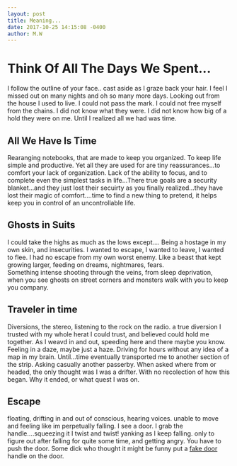 ```yaml
---
layout: post
title: Meaning...
date: 2017-10-25 14:15:08 -0400
author: M.W
---
```

# Think Of All The Days We Spent...

I follow the outline of your face..
cast aside as I graze back your hair.
I feel I missed out on many nights and oh so many more days.
Looking out from the house I used to live.
I could not pass the mark.
I could not free myself from the chains.
I did not know what they were.
I did not know how big of a hold they were on me.
Until I realized all we had was time.

## All We Have Is Time

Rearanging notebooks, that are made to keep you organized. To keep life simple and productive. Yet all they are used for are tiny reassurances...to comfort your lack of organization. Lack of the ability to focus, and to complete even the simplest tasks in life...There true goals are a security blanket...and they just lost their secuirty as you finally realized...they have lost their magic of comfort....time to find a new thing to pretend, it helps keep you in control of an uncontrollable life. 



## Ghosts in Suits

I could take the highs as much as the lows except.... Being a hostage in my own skin, and insecurities. I wanted to escape, I wanted to leave, I wanted to flee. I had no escape from my own worst enemy. Like a beast that kept growing larger, feeding on dreams, nightmares, fears.  
Something intense shooting through the veins, from sleep deprivation, when you see ghosts on street corners and monsters walk with you to keep you company.

## Traveler in time

Diversions, the stereo, listening to the rock on the radio.
a true diversion I trusted with my whole herat I could trust, and believed could hold me together. As I weavd in and out, speeding here and there maybe you know. Feeling in a daze, maybe just a haze. Driving for hours without any idea of a map in my brain. Until...time eventually transported me to another section of the strip. Asking casually another passerby. When asked where from or headed, the only thought was I was a drifter. With no recolection of how this began. Why it ended, or what quest I was on.

## Escape

floating, drifting in and out of conscious, hearing voices.
unable to move and feeling like im perpetually falling.
I see a door.
I grab the handle....squeezing it I twist and twist!
yanking as I keep falling. only to figure out after falling for quite some time, and getting angry. You have to push the door. Some dick who thought it might be funny put a [fake door](fake-door.md) handle on the door.